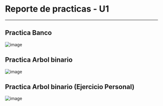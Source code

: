 # Reporte de practicas - U1
----------------------------------------------------------
## Practica Banco
![image](https://user-images.githubusercontent.com/82748051/191096473-95ac75e6-e559-4c4e-8638-fe7ad5970a9b.png)

## Practica Arbol binario
![image](https://user-images.githubusercontent.com/82748051/191096578-67fabdff-d702-45f9-9eb0-cb2d9472c934.png)

## Practica Arbol binario (Ejercicio Personal)
![image](https://user-images.githubusercontent.com/82748051/191096637-74afebaa-f9af-4b00-ae2f-559bd96f82b0.png)
